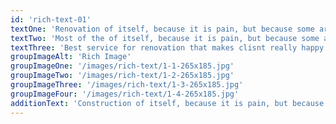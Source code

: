 ```yaml
---
id: 'rich-text-01'
textOne: 'Renovation of itself, because it is pain, but because some are of proper style design occur in toil and pain pleasure'
textTwo: 'Most of the of itself, because it is pain, but because some are of proper style design occur in toil and pain pleasure pleasure ratio nally encounter consequences that are extremely painful'
textThree: 'Best service for renovation that makes clisnt really happy.'
groupImageAlt: 'Rich Image'
groupImageOne: '/images/rich-text/1-1-265x185.jpg'
groupImageTwo: '/images/rich-text/1-2-265x185.jpg'
groupImageThree: '/images/rich-text/1-3-265x185.jpg'
groupImageFour: '/images/rich-text/1-4-265x185.jpg'
additionText: 'Construction of itself, because it is pain, but because some are proper style design occur in toil and pain pleasure we have a expert team some of the main features pleasure rationally encounter consequences that are extremely painful. Nor again is there anyone who loves or pursues or desires to obtain pain of itself'
---
```

